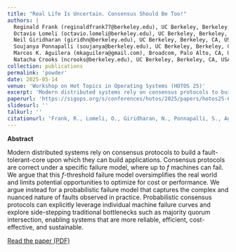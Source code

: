 ```yaml
---
title: "Real Life Is Uncertain. Consensus Should Be Too!"
authors: |
  Reginald Frank (reginaldfrank77@berkeley.edu), UC Berkeley, Berkeley, CA, USA
  Octavio Lomeli (octavio.lomeli@berkeley.edu), UC Berkeley, Berkeley, CA, USA
  Neil Giridharan (giridhn@berkeley.edu), UC Berkeley, Berkeley, CA, USA
  Soujanya Ponnapalli (soujanya@berkeley.edu), UC Berkeley, Berkeley, CA, USA
  Marcos K. Aguilera (mkaguilera@gmail.com), Broadcom, Palo Alto, CA, USA
  Natacha Crooks (ncrooks@berkeley.edu), UC Berkeley, Berkeley, CA, USA
collection: publications
permalink: 'powder'
date: 2025-05-14
venue: 'Workshop on Hot Topics in Operating Systems (HOTOS 25)'
excerpt: 'Modern distributed systems rely on consensus protocols to build a fault-tolerant core upon which they can build applications. Consensus protocols are correct under a specific failure model, where up to $f$ machines can fail. We argue that this $f$-threshold failure model oversimplifies the real world and limits potential opportunities to optimize for cost or performance. We argue instead for a probabilistic failure...'
paperurl: 'https://sigops.org/s/conferences/hotos/2025/papers/hotos25-69.pdf'
slidesurl: ''
talkurl: ''
citationurl: 'Frank, R., Lomeli, O., Giridharan, N., Ponnapalli, S., Aguilera, M. K., & Crooks, N. (2025). Real Life Is Uncertain. Consensus Should Be Too! In Workshop in Hot Topics in Operating Systems (HOTOS 25), May 14-16, 2025, Banff, AB, Canada. ACM, New York, NY, USA, 8 pages. https://doi.org/10.1145/3713082.3730374'
---
```


**Abstract**

Modern distributed systems rely on consensus protocols to build a fault-tolerant-core upon which they can build applications. Consensus protocols are correct under a specific failure model, where up to $f$ machines can fail. We argue that this $f$-threshold failure model oversimplifies the real world and limits potential opportunities to optimize for cost or performance. We argue instead for a probabilistic failure model that captures the complex and nuanced nature of faults observed in practice. Probabilistic consensus protocols can explicitly leverage individual machine failure curves and explore side-stepping traditional bottlenecks such as majority quorum intersection, enabling systems that are more reliable, efficient, cost-effective, and sustainable.

[Read the paper (PDF)](https://sigops.org/s/conferences/hotos/2025/papers/hotos25-69.pdf) 